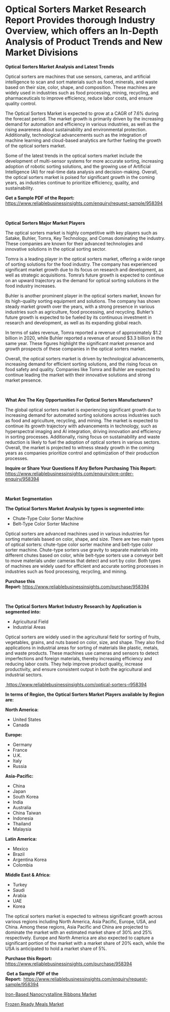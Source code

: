 <p><h1>Optical Sorters Market Research Report Provides thorough Industry Overview, which offers an In-Depth Analysis of Product Trends and New Market Divisions</h1></p><p><strong>Optical Sorters Market Analysis and Latest Trends</strong></p>
<p><p>Optical sorters are machines that use sensors, cameras, and artificial intelligence to scan and sort materials such as food, minerals, and waste based on their size, color, shape, and composition. These machines are widely used in industries such as food processing, mining, recycling, and pharmaceuticals to improve efficiency, reduce labor costs, and ensure quality control.</p><p>The Optical Sorters Market is expected to grow at a CAGR of 7.6% during the forecast period. The market growth is primarily driven by the increasing demand for automation and efficiency in various industries, as well as the rising awareness about sustainability and environmental protection. Additionally, technological advancements such as the integration of machine learning and cloud-based analytics are further fueling the growth of the optical sorters market.</p><p>Some of the latest trends in the optical sorters market include the development of multi-sensor systems for more accurate sorting, increasing adoption of robotic sorting solutions, and the growing use of Artificial Intelligence (AI) for real-time data analysis and decision-making. Overall, the optical sorters market is poised for significant growth in the coming years, as industries continue to prioritize efficiency, quality, and sustainability.</p></p>
<p><strong>Get a Sample PDF of the Report:&nbsp;</strong> <a href="https://www.reliablebusinessinsights.com/enquiry/request-sample/958394">https://www.reliablebusinessinsights.com/enquiry/request-sample/958394</a></p>
<p>&nbsp;</p>
<p><strong>Optical Sorters Major Market Players</strong></p>
<p><p>The optical sorters market is highly competitive with key players such as Satake, Buhler, Tomra, Key Technology, and Comas dominating the industry. These companies are known for their advanced technologies and innovative solutions in the optical sorting sector.</p><p>Tomra is a leading player in the optical sorters market, offering a wide range of sorting solutions for the food industry. The company has experienced significant market growth due to its focus on research and development, as well as strategic acquisitions. Tomra’s future growth is expected to continue on an upward trajectory as the demand for optical sorting solutions in the food industry increases.</p><p>Buhler is another prominent player in the optical sorters market, known for its high-quality sorting equipment and solutions. The company has shown steady market growth over the years, with a strong presence in various industries such as agriculture, food processing, and recycling. Buhler’s future growth is expected to be fueled by its continuous investment in research and development, as well as its expanding global reach.</p><p>In terms of sales revenue, Tomra reported a revenue of approximately $1.2 billion in 2020, while Buhler reported a revenue of around $3.3 billion in the same year. These figures highlight the significant market presence and growth prospects of these companies in the optical sorters market.</p><p>Overall, the optical sorters market is driven by technological advancements, increasing demand for efficient sorting solutions, and the rising focus on food safety and quality. Companies like Tomra and Buhler are expected to continue leading the market with their innovative solutions and strong market presence.</p></p>
<p>&nbsp;</p>
<p><strong>What Are The Key Opportunities For Optical Sorters Manufacturers?</strong></p>
<p><p>The global optical sorters market is experiencing significant growth due to increasing demand for automated sorting solutions across industries such as food and agriculture, recycling, and mining. The market is expected to continue its growth trajectory with advancements in technology, such as hyperspectral imaging and AI integration, driving innovation and efficiency in sorting processes. Additionally, rising focus on sustainability and waste reduction is likely to fuel the adoption of optical sorters in various sectors. Overall, the market is projected to witness steady growth in the coming years as companies prioritize control and optimization of their production processes.</p></p>
<p><strong>Inquire or Share Your Questions If Any Before Purchasing This Report:</strong> <a href="https://www.reliablebusinessinsights.com/enquiry/pre-order-enquiry/958394">https://www.reliablebusinessinsights.com/enquiry/pre-order-enquiry/958394</a></p>
<p>&nbsp;</p>
<p><strong>Market Segmentation</strong></p>
<p><strong>The Optical Sorters Market Analysis by types is segmented into:</strong></p>
<p><ul><li>Chute-Type Color Sorter Machine</li><li>Belt-Type Color Sorter Machine</li></ul></p>
<p><p>Optical sorters are advanced machines used in various industries for sorting materials based on color, shape, and size. There are two main types of optical sorters: chute-type color sorter machine and belt-type color sorter machine. Chute-type sorters use gravity to separate materials into different chutes based on color, while belt-type sorters use a conveyor belt to move materials under cameras that detect and sort by color. Both types of machines are widely used for efficient and accurate sorting processes in industries such as food processing, recycling, and mining.</p></p>
<p><strong>Purchase this Report:&nbsp;</strong><a href="https://www.reliablebusinessinsights.com/purchase/958394">https://www.reliablebusinessinsights.com/purchase/958394</a></p>
<p>&nbsp;</p>
<p><strong>The Optical Sorters Market Industry Research by Application is segmented into:</strong></p>
<p><ul><li>Agricultural Field</li><li>Industrial Areas</li></ul></p>
<p><p>Optical sorters are widely used in the agricultural field for sorting of fruits, vegetables, grains, and nuts based on color, size, and shape. They also find applications in industrial areas for sorting of materials like plastic, metals, and waste products. These machines use cameras and sensors to detect imperfections and foreign materials, thereby increasing efficiency and reducing labor costs. They help improve product quality, increase productivity, and ensure consistent output in both the agricultural and industrial sectors.</p></p>
<p><a href="https://www.reliablebusinessinsights.com/optical-sorters-r958394">&nbsp;https://www.reliablebusinessinsights.com/optical-sorters-r958394</a></p>
<p><strong>In terms of Region, the Optical Sorters Market Players available by Region are:</strong></p>
<p>
    <p> <strong> North America: </strong>
        <ul>
            <li>United States</li>
            <li>Canada</li>
        </ul>
        </p> 
    <p> <strong> Europe: </strong>
        <ul>
            <li>Germany</li>
            <li>France</li>
            <li>U.K.</li>
            <li>Italy</li>
            <li>Russia</li>
        </ul>
        </p> 
    <p> <strong> Asia-Pacific: </strong>
        <ul>
            <li>China</li>
            <li>Japan</li>
            <li>South Korea</li>
            <li>India</li>
            <li>Australia</li>
            <li>China Taiwan</li>
            <li>Indonesia</li>
            <li>Thailand</li>
            <li>Malaysia</li>
        </ul>
        </p> 
    <p> <strong> Latin America: </strong>
        <ul>
            <li>Mexico</li>
            <li>Brazil</li>
            <li>Argentina Korea</li>
            <li>Colombia</li>
        </ul>
        </p> 
    <p> <strong> Middle East & Africa: </strong>
        <ul>
            <li>Turkey</li>
            <li>Saudi</li>
            <li>Arabia</li>
            <li>UAE</li>
            <li>Korea</li>
        </ul>
    </p>
    </p>
<p><p>The optical sorters market is expected to witness significant growth across various regions including North America, Asia Pacific, Europe, USA, and China. Among these regions, Asia Pacific and China are projected to dominate the market with an estimated market share of 30% and 25% respectively. Europe and North America are also expected to capture a significant portion of the market with a market share of 20% each, while the USA is anticipated to hold a market share of 5%.</p></p>
<p><strong>Purchase this Report: </strong><a href="https://www.reliablebusinessinsights.com/purchase/958394">https://www.reliablebusinessinsights.com/purchase/958394</a></p>
<p>&nbsp;<strong>Get a Sample PDF of the Report:&nbsp;&nbsp;</strong><a href="https://www.reliablebusinessinsights.com/enquiry/request-sample/958394">https://www.reliablebusinessinsights.com/enquiry/request-sample/958394</a></p>
<p><strong></strong></p>
<p><p><a href="https://issuu.com/reportprime-2/docs/iron-based-nanocrystalline-ribbons-_223d0f98bd7847">Iron-Based Nanocrystalline Ribbons Market</a></p><p><a href="https://github.com/arionmp/Market-Research-Report-List-5/blob/main/frozen-ready-meals-market.md">Frozen Ready Meals Market</a></p></p>